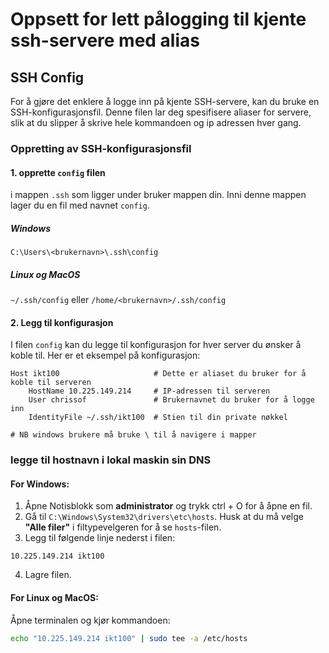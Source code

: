 # Oppsett for lett pålogging til kjente ssh-servere med alias

## SSH Config
For å gjøre det enklere å logge inn på kjente SSH-servere, kan du bruke en SSH-konfigurasjonsfil. Denne filen lar deg spesifisere aliaser for servere, slik at du slipper å skrive hele kommandoen og ip adressen hver gang.

### Oppretting av SSH-konfigurasjonsfil
#### 1. opprette ``config`` filen
i mappen ``.ssh`` som ligger under bruker mappen din. Inni denne mappen lager du en fil med navnet `config`.
##### __Windows__
``C:\Users\<brukernavn>\.ssh\config``
##### __Linux__ og __MacOS__
``~/.ssh/config`` eller ``/home/<brukernavn>/.ssh/config``

#### 2. Legg til konfigurasjon
I filen `config` kan du legge til konfigurasjon for hver server du ønsker
å koble til. Her er et eksempel på konfigurasjon:

```
Host ikt100                     # Dette er aliaset du bruker for å koble til serveren
    HostName 10.225.149.214     # IP-adressen til serveren
    User chrissof               # Brukernavnet du bruker for å logge inn
    IdentityFile ~/.ssh/ikt100  # Stien til din private nøkkel 
    
# NB windows brukere må bruke \ til å navigere i mapper
```

### legge til hostnavn i lokal maskin sin DNS
#### For __Windows__:
1. Åpne Notisblokk som __administrator__ og trykk ctrl + O for å åpne en fil.
2. Gå til `C:\Windows\System32\drivers\etc\hosts`. Husk at du må velge __"Alle filer"__ i filtypevelgeren for å se `hosts`-filen.
3. Legg til følgende linje nederst i filen:
```
10.225.149.214 ikt100
```
4. Lagre filen.

#### For __Linux__ og __MacOS__:
Åpne terminalen og kjør kommandoen:
   ```bash
   echo "10.225.149.214 ikt100" | sudo tee -a /etc/hosts
   ```

